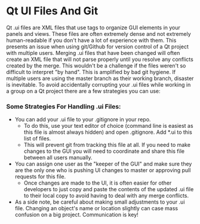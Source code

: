 <h1>Qt UI Files And Git</h1>

Qt .ui files are XML files that use tags to organize GUI elements in your panels and views.  These files are often extremely dense and not extremely human-readable if you don't have a lot of experience with them.  This presents an issue when using git/Github for version control of a Qt project with multiple users.  Merging .ui files that have been changed will often create an XML file that will not parse properly until you resolve any conflicts created by the merge.  This wouldn't be a challenge if the files weren't so difficult to interpret "by hand".  This is amplified by bad git hygiene.  If multiple users are using the master branch as their working branch, disaster is inevitable.  To avoid accidentally corrupting your .ui files while working in a group on a Qt project there are a few strategies you can use:

<h3>Some Strategies For Handling .ui Files:</h3>

* You can add your .ui file to your .gitignore in your repo.
	* To do this, use your text editor of choice (command line is easiest as this file is almost always hidden) and open .gitignore.  Add *.ui to this list of files.  
	* This will prevent git from tracking this file at all.  If you need to make changes to the GUI you will need to coordinate and share this file between all users manually.
* You can assign one user as the "keeper of the GUI" and make sure they are the only one who is pushing UI changes to master or approving pull requests for this file.
	* Once changes are made to the UI, it is often easier for other developers to just copy and paste the contents of the updated .ui file to their local copy to avoid having to deal with any merge conflicts.
* As a side note, be careful about making small adjustments to your .ui file.  Changing an object's name or location slightly can case mass confusion on a big project.  Communication is key!
